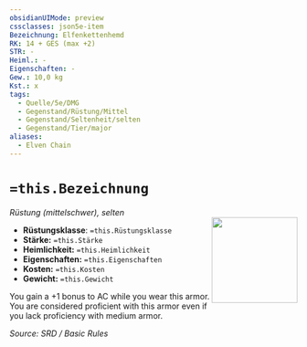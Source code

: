 ```yaml
---
obsidianUIMode: preview
cssclasses: json5e-item
Bezeichnung: Elfenkettenhemd
RK: 14 + GES (max +2)
STR: - 
Heiml.: - 
Eigenschaften: - 
Gew.: 10,0 kg
Kst.: x
tags:
  - Quelle/5e/DMG
  - Gegenstand/Rüstung/Mittel
  - Gegenstand/Seltenheit/selten
  - Gegenstand/Tier/major
aliases:
  - Elven Chain
---
```

# `=this.Bezeichnung`
*Rüstung (mittelschwer), selten*  
<img src="Gegenstände/Elfenkettenhemd.webp" align="right" width="150">

- **Rüstungsklasse**: `=this.Rüstungsklasse`
- **Stärke:** `=this.Stärke`
- **Heimlichkeit:** `=this.Heimlichkeit`
- **Eigenschaften:** `=this.Eigenschaften`
- **Kosten:** `=this.Kosten`
- **Gewicht:** `=this.Gewicht`

You gain a +1 bonus to AC while you wear this armor. You are considered proficient with this armor even if you lack proficiency with medium armor.

*Source: SRD / Basic Rules*